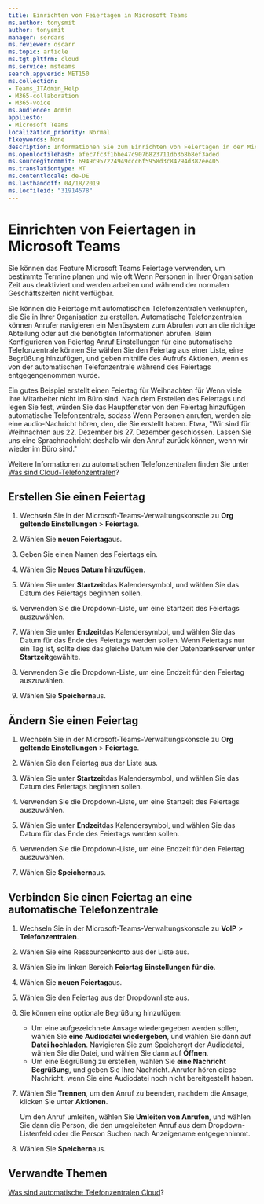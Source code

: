 ```yaml
---
title: Einrichten von Feiertagen in Microsoft Teams
ms.author: tonysmit
author: tonysmit
manager: serdars
ms.reviewer: oscarr
ms.topic: article
ms.tgt.pltfrm: cloud
ms.service: msteams
search.appverid: MET150
ms.collection:
- Teams_ITAdmin_Help
- M365-collaboration
- M365-voice
ms.audience: Admin
appliesto:
- Microsoft Teams
localization_priority: Normal
f1keywords: None
description: Informationen Sie zum Einrichten von Feiertagen in der Microsoft-Teams, und schließen Sie sie an die automatische Telefonzentrale.
ms.openlocfilehash: afec7fc3f1bbe47c907b823711db3b8b8ef3aded
ms.sourcegitcommit: 6949c957224949ccc6f5958d3c84294d382ee405
ms.translationtype: MT
ms.contentlocale: de-DE
ms.lasthandoff: 04/18/2019
ms.locfileid: "31914578"
---
```

# <a name="set-up-holidays-in-microsoft-teams"></a>Einrichten von Feiertagen in Microsoft Teams

Sie können das Feature Microsoft Teams Feiertage verwenden, um bestimmte Termine planen und wie oft Wenn Personen in Ihrer Organisation Zeit aus deaktiviert und werden arbeiten und während der normalen Geschäftszeiten nicht verfügbar. 

Sie können die Feiertage mit automatischen Telefonzentralen verknüpfen, die Sie in Ihrer Organisation zu erstellen. Automatische Telefonzentralen können Anrufer navigieren ein Menüsystem zum Abrufen von an die richtige Abteilung oder auf die benötigten Informationen abrufen. Beim Konfigurieren von Feiertag Anruf Einstellungen für eine automatische Telefonzentrale können Sie wählen Sie den Feiertag aus einer Liste, eine Begrüßung hinzufügen, und geben mithilfe des Aufrufs Aktionen, wenn es von der automatischen Telefonzentrale während des Feiertags entgegengenommen wurde.

Ein gutes Beispiel erstellt einen Feiertag für Weihnachten für Wenn viele Ihre Mitarbeiter nicht im Büro sind. Nach dem Erstellen des Feiertags und legen Sie fest, würden Sie das Hauptfenster von den Feiertag hinzufügen automatische Telefonzentrale, sodass Wenn Personen anrufen, werden sie eine audio-Nachricht hören, den, die Sie erstellt haben. Etwa, "Wir sind für Weihnachten aus 22. Dezember bis 27. Dezember geschlossen. Lassen Sie uns eine Sprachnachricht deshalb wir den Anruf zurück können, wenn wir wieder im Büro sind."

Weitere Informationen zu automatischen Telefonzentralen finden Sie unter [Was sind Cloud-Telefonzentralen](what-are-phone-system-auto-attendants.md)?  

## <a name="create-a-holiday"></a>Erstellen Sie einen Feiertag

1. Wechseln Sie in der Microsoft-Teams-Verwaltungskonsole zu **Org geltende Einstellungen** > **Feiertage**.

2. Wählen Sie **neuen Feiertag**aus.

3. Geben Sie einen Namen des Feiertags ein.

4. Wählen Sie **Neues Datum hinzufügen**.

5. Wählen Sie unter **Startzeit**das Kalendersymbol, und wählen Sie das Datum des Feiertags beginnen sollen.

6. Verwenden Sie die Dropdown-Liste, um eine Startzeit des Feiertags auszuwählen.

7. Wählen Sie unter **Endzeit**das Kalendersymbol, und wählen Sie das Datum für das Ende des Feiertags werden sollen. Wenn Feiertags nur ein Tag ist, sollte dies das gleiche Datum wie der Datenbankserver unter **Startzeit**gewählte.

8. Verwenden Sie die Dropdown-Liste, um eine Endzeit für den Feiertag auszuwählen.

9. Wählen Sie **Speichern**aus.

## <a name="change-a-holiday"></a>Ändern Sie einen Feiertag

1. Wechseln Sie in der Microsoft-Teams-Verwaltungskonsole zu **Org geltende Einstellungen** > **Feiertage**.

2. Wählen Sie den Feiertag aus der Liste aus.

3. Wählen Sie unter **Startzeit**das Kalendersymbol, und wählen Sie das Datum des Feiertags beginnen sollen.

4. Verwenden Sie die Dropdown-Liste, um eine Startzeit des Feiertags auszuwählen.

5. Wählen Sie unter **Endzeit**das Kalendersymbol, und wählen Sie das Datum für das Ende des Feiertags werden sollen. 

6. Verwenden Sie die Dropdown-Liste, um eine Endzeit für den Feiertag auszuwählen.

7. Wählen Sie **Speichern**aus.

## <a name="connect-a-holiday-to-an-auto-attendant"></a>Verbinden Sie einen Feiertag an eine automatische Telefonzentrale

1. Wechseln Sie in der Microsoft-Teams-Verwaltungskonsole zu **VoIP** > **Telefonzentralen**.
2. Wählen Sie eine Ressourcenkonto aus der Liste aus.
3. Wählen Sie im linken Bereich **Feiertag Einstellungen für die**.
4. Wählen Sie **neuen Feiertag**aus.
5. Wählen Sie den Feiertag aus der Dropdownliste aus.
6. Sie können eine optionale Begrüßung hinzufügen:
    - Um eine aufgezeichnete Ansage wiedergegeben werden sollen, wählen Sie **eine Audiodatei wiedergeben**, und wählen Sie dann auf **Datei hochladen**. Navigieren Sie zum Speicherort der Audiodatei, wählen Sie die Datei, und wählen Sie dann auf **Öffnen**.
    - Um eine Begrüßung zu erstellen, wählen Sie **eine Nachricht Begrüßung**, und geben Sie Ihre Nachricht. Anrufer hören diese Nachricht, wenn Sie eine Audiodatei noch nicht bereitgestellt haben.
7. Wählen Sie **Trennen**, um den Anruf zu beenden, nachdem die Ansage, klicken Sie unter **Aktionen**. 

    Um den Anruf umleiten, wählen Sie **Umleiten von Anrufen**, und wählen Sie dann die Person, die den umgeleiteten Anruf aus dem Dropdown-Listenfeld oder die Person Suchen nach Anzeigename entgegennimmt.
8. Wählen Sie **Speichern**aus.

## <a name="related-topics"></a>Verwandte Themen

[Was sind automatische Telefonzentralen Cloud](what-are-phone-system-auto-attendants.md)?
